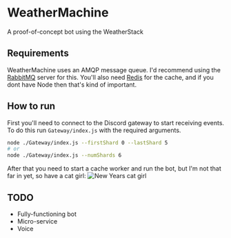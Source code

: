 # WeatherMachine
A proof-of-concept bot using the WeatherStack

## Requirements

WeatherMachine uses an AMQP message queue. I'd recommend using the [RabbitMQ](https://www.rabbitmq.com/) server for this. You'll also need [Redis](https://redis.io/) for the cache, and if you dont have Node then that's kind of important.

## How to run

First you'll need to connect to the Discord gateway to start receiving events. To do this run `Gateway/index.js` with the required arguments.

```bash
node ./Gateway/index.js --firstShard 0 --lastShard 5
# or
node ./Gateway/index.js --numShards 6
```

After that you need to start a cache worker and run the bot, but I'm not that far in yet, so have a cat girl: ![New Years cat girl](https://nekos.brussell.me/image/rJOuxDdQf)
## TODO

- Fully-functioning bot
- Micro-service
- Voice
